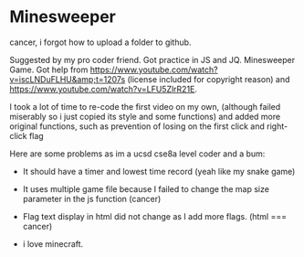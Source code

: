 # Minesweeper

cancer, i forgot how to upload a folder to github.

Suggested by my pro coder friend. Got practice in JS and JQ. Minesweeper Game. Got help from https://www.youtube.com/watch?v=iscLNDuFLHU&amp;t=1207s (license included for copyright reason) and https://www.youtube.com/watch?v=LFU5ZlrR21E. 

I took a lot of time to re-code the first video on my own, (although failed miserably so i just copied its style and some functions) and added more original functions, such as prevention of losing on the first click and right-click flag

Here are some problems as im a ucsd cse8a level coder and a bum:

- It should have a timer and lowest time record (yeah like my snake game)

- It uses multiple game file because I failed to change the map size parameter in the js function (cancer)

- Flag text display in html did not change as I add more flags. (html === cancer)

- i love minecraft.
